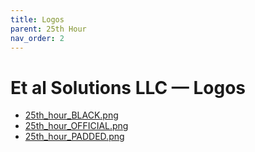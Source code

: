 ```yaml
---
title: Logos
parent: 25th Hour
nav_order: 2
---
```


# Et al Solutions LLC — Logos

- [25th_hour_BLACK.png](/assets/logos/et-al-solutions-llc/25th_hour_BLACK.png)
- [25th_hour_OFFICIAL.png](/assets/logos/et-al-solutions-llc/25th_hour_OFFICIAL.png)
- [25th_hour_PADDED.png](/assets/logos/et-al-solutions-llc/25th_hour_PADDED.png)
